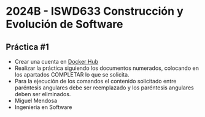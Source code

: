 #  2024B - ISWD633 Construcción y Evolución de Software
## Práctica #1
- Crear una cuenta en [Docker Hub](https://hub.docker.com/)
- Realizar la práctica siguiendo los documentos numerados, colocando en los apartados COMPLETAR lo que se solicita.
- Para la ejecución de los comandos el contenido solicitado entre paréntesis angulares debe ser reemplazado y los paréntesis angulares deben ser eliminados.
- Miguel Mendosa
- Ingenieria en Software
